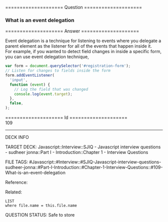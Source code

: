==================== Question ====================  

### What is an event delegation  

==================== Answer ====================  

Event delegation is a technique for listening to events where you delegate a
parent element as the listener for all of the events that happen inside it.  
For example, if you wanted to detect field changes in inside a specific form,
you can use event delegation technique,

```javascript
var form = document.querySelector('#registration-form');
// Listen for changes to fields inside the form
form.addEventListener(
  'input',
  function (event) {
    // Log the field that was changed
    console.log(event.target);
  },
  false,
);
```

==================== Id ====================  
109
<!--ID: 1707879840740-->

---

DECK INFO

TARGET DECK: Javascript::Interview::SJIQ - Javascript interview questions - sudheer jonna::Part I - Introduction::Chapter 1 - Interview Questions

FILE TAGS: #Javascript::#Interview::#SJIQ-Javascript-interview-questions-sudheer-jonna::#Part-I-Introduction::#Chapter-1-Interview-Questions::#109-What-is-an-event-delegation

Reference:

Related:

```dataview
LIST
where file.name = this.file.name
```
QUESTION STATUS: Safe to store
